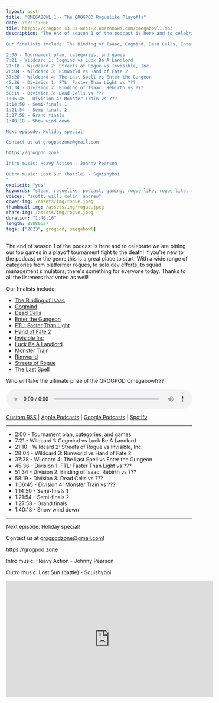 ```yaml
---
layout: post
title: "OMEGABOWL 1 - The GROGPOD Roguelike Playoffs"
date: 2023-12-06
file: https://grogpod.s3.us-west-2.amazonaws.com/omegabowl1.mp3
description: "The end of season 1 of the podcast is here and to celebrate we are pitting our top games in a playoff tournament fight to the death! If you're new to the podcast or the genre this is a great place to start. With a wide range of categories from platformer rogues, to solo dev efforts, to squad management simulators, there's something for everyone today. Thanks to all the listeners that voted as well!

Our finalists include: The Binding of Isaac, Cogmind, Dead Cells, Enter the Gungeon, FTL: Faster Than Light, Hand of Fate 2, Invisible Inc, Luck Be A Landlord, Monster Train, Rimworld, Streets of Rogue, and The Last Spell! Who will take the ultimate prize of the GROGPOD Omegabowl???

2:00 - Tournament plan, categories, and games
7:21 - Wildcard 1: Cogmind vs Luck Be A Landlord
21:10 - Wildcard 2: Streets of Rogue vs Invisible, Inc.
28:04 - Wildcard 3: Rimworld vs Hand of Fate 2
37:28 - Wildcard 4: The Last Spell vs Enter the Gungeon
45:36 - Division 1: FTL: Faster Than Light vs ???
51:34 - Division 2: Binding of Isaac: Rebirth vs ???
58:19 - Division 3: Dead Cells vs ???
1:06:45 - Division 4: Monster Train vs ???
1:14:50 - Semi-finals 1
1:21:54 - Semi-finals 2
1:27:58 - Grand finals
1:40:18 - Show wind down

Next episode: Holiday special!

Contact us at grogpodzone@gmail.com!

https://grogpod.zone

Intro music: Heavy Action - Johnny Pearson

Outro music: Lost Sun (battle) - Squishyboi
"
explicit: "yes" 
keywords: "steam, roguelike, podcast, gaming, rogue-like, rogue-lite, roguelite"
voices: "scott, will, colin, andrew"
cover-img: /assets/img/rogue.jpeg
thumbnail-img: /assets/img/rogue.jpeg
share-img: /assets/img/rogue.jpeg
duration: "1:46:16"
length: 85880627
tags: ["2023", grogpod, omegabowl]
---
```


The end of season 1 of the podcast is here and to celebrate we are pitting our top games in a playoff tournament fight to the death! If you're new to the podcast or the genre this is a great place to start. With a wide range of categories from platformer rogues, to solo dev efforts, to squad management simulators, there's something for everyone today. Thanks to all the listeners that voted as well!

Our finalists include: 
* [The Binding of Isaac](https://grogpod.zone/2022-10-26-isaac/)
* [Cogmind](https://grogpod.zone/2023-03-15-cogmind/)
* [Dead Cells](https://grogpod.zone/2023-11-22-dead_cells/)
* [Enter the Gungeon](https://grogpod.zone/2023-07-04-gungeon/)
* [FTL: Faster Than Light](https://grogpod.zone/2022-12-07-ftl/)
* [Hand of Fate 2](https://grogpod.zone/2023-04-12-hand-of-fate/)
* [Invisible Inc](https://grogpod.zone/2023-01-04-invisible/)
* [Luck Be A Landlord](https://grogpod.zone/2023-08-02-landlord/)
* [Monster Train](https://grogpod.zone/2023-05-24-monster_train/)
* [Rimworld](https://grogpod.zone/2023-10-25-rimworld/)
* [Streets of Rogue](https://grogpod.zone/2023-04-26-streets-of-rogue/)
* [The Last Spell](https://grogpod.zone/2023-08-16-the_last_spell/)

Who will take the ultimate prize of the GROGPOD Omegabowl???


<div class="container">
  <audio controls style="width: 100%;">
    <source src="https://grogpod.s3.us-west-2.amazonaws.com/omegabowl1.mp3" type="audio/mpeg">
  </audio>
</div>

[Custom RSS](https://grogpod.zone/feed.xml) | [Apple Podcasts](https://podcasts.apple.com/us/podcast/grogpod/id1650474911) | [Google Podcasts](https://podcasts.google.com/feed/aHR0cHM6Ly9ncm9ncG9kLnpvbmUvZmVlZC54bWw) | [Spotify](https://open.spotify.com/show/655SEhPUWIC77oO3hILe0b)

---

* 2:00 - Tournament plan, categories, and games
* 7:21 - Wildcard 1: Cogmind vs Luck Be A Landlord
* 21:10 - Wildcard 2: Streets of Rogue vs Invisible, Inc.
* 28:04 - Wildcard 3: Rimworld vs Hand of Fate 2
* 37:28 - Wildcard 4: The Last Spell vs Enter the Gungeon
* 45:36 - Division 1: FTL: Faster Than Light vs ???
* 51:34 - Division 2: Binding of Isaac: Rebirth vs ???
* 58:19 - Division 3: Dead Cells vs ???
* 1:06:45 - Division 4: Monster Train vs ???
* 1:14:50 - Semi-finals 1
* 1:21:54 - Semi-finals 2
* 1:27:58 - Grand finals
* 1:40:18 - Show wind down

---



Next episode: Holiday special!


Contact us at grogpodzone@gmail.com!

https://grogpod.zone

Intro music: Heavy Action - Johnny Pearson

Outro music: Lost Sun (battle) - Squishyboi

<div class="embed-responsive embed-responsive-16by9">
<iframe width="560" height="315" src="https://www.youtube.com/embed/xxxxxxx" title="YouTube video player" frameborder="0" allow="accelerometer; autoplay; clipboard-write; encrypted-media; gyroscope; picture-in-picture" allowfullscreen></iframe>
</div>
